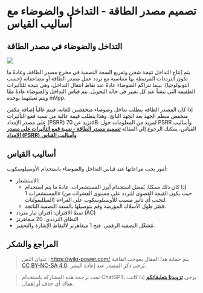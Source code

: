# تصميم مصدر الطاقة - التداخل والضوضاء مع أساليب القياس

## التداخل والضوضاء في مصدر الطاقة

![](https://media.wiki-power.com/img/20220708164040.png)

يتم إنتاج التداخل نتيجة شحن وتفريغ السعة التصفية في مخرج مصدر الطاقة، وعادةً ما تكون الترددات المرتبطة بها متناسبة مع تردد عمل مصدر الطاقة أو مضاعفاته (حسب التوبولوجيا). بينما تتراكم الضوضاء عادةً عند نقاط انتقال التداخل، وهي نتيجة للتأثيرات الطفيفة التي تنشأ عند كل تغيير في حالة التحويل. يتم قياس التداخل والضوضاء عادةً معًا ويتم تعبئتهما بوحدة mVpp.

إذا كان المصدر الطاقة يتطلب تداخل وضوضاء منخفضين للغاية، فيتم غالباً إضافة مكمن منخفض منظم الجهد بعد الجهد الناتج، وهذا يتطلب قيمة عالية من نسبة قمع التأثيرات على مصدر الإمداد (PSRR) تزيد عن 70dB. لمزيد من المعلومات حول PSRR وأساليب القياس، يمكنك الرجوع إلى المقالة [**تصميم مصدر الطاقة - نسبة قمع التأثيرات على مصدر الإمداد (PSRR) وأساليب القياس**](https://wiki-power.com/%E7%94%B5%E6%BA%90%E8%AE%BE%E8%AE%A1-LDO%E7%94%B5%E6%BA%90%E6%8A%91%E5%88%B6%E6%AF%94%EF%BC%88PSRR%EF%BC%89%E4%B8%8E%E6%B5%8B%E9%87%8F%E6%96%B9%E6%B3%95).

## أساليب القياس

أمور يجب مراعاتها عند قياس التداخل والضوضاء باستخدام الأوسيلوسكوب:

- الاستشعار:
  - إذا كان ذلك ممكنًا، يُفضل استخدام أبرز المستشعرات. عادةً ما يتم استخدام المستشعرات 1x (حيث يكون القيمة القصوى للتردد على مستوى العشرات من الميلليفولتات) لتجنب أي تأثير مسبب للأوسيلوسكوب على القراءة.
  - قصّر طول الأسلاك المؤرضة وقم بتوصيلها بالسعة التصفية الناتجة.
- نمط الاقتران: اقتران تيار متردد (AC)
- النطاق الترددي: 20 ميغاهرتز
- مُشغّل التصفية الرقمي: فتح 1 ميغاهرتز لالتقاط الإشارة والتحفيز.

## المراجع والشكر

> عنوان النص: <https://wiki-power.com/>
> يتم حماية هذا المقال بموجب اتفاقية [CC BY-NC-SA 4.0](https://creativecommons.org/licenses/by/4.0/deed.zh)، يُرجى ذكر المصدر عند إعادة النشر.

> تمت ترجمة هذه المشاركة باستخدام ChatGPT، يرجى [**تزويدنا بتعليقاتكم**](https://github.com/linyuxuanlin/Wiki_MkDocs/issues/new) إذا كانت هناك أي حذف أو إهمال.
